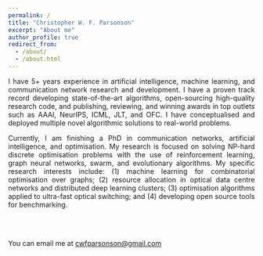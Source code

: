 ```yaml
---
permalink: /
title: "Christopher W. F. Parsonson"
excerpt: "About me"
author_profile: true
redirect_from: 
  - /about/
  - /about.html
---
```


<!--
   -<div style="text-align: justify"> 
   -I am a communication networks Ph.D. student. My research is focused on improving 
   -resource allocation in data centre networks. I am interested in 
   -using machine learning and optimisation algorithms to improve optical data centre
   -networks to the point where they have vastly superior scalability, bandwidth, 
   -latency and power consumption relative to their electronic counterparts. 
   -Specifically, I am working on: (1) Using machine learning for combinatorial 
   -optimisation over large graphs applied to resource allocation and scheduling 
   -in optical data centres; (2) optimisation algorithms applied to ultra-fast optical 
   -switching. 
   -</div>
   -->

<div style="text-align: justify"> 

I have 5+ years experience in artificial intelligence, machine learning, and
communication network research and development. I have a proven track record
developing state-of-the-art algorithms, open-sourcing high-quality research
code, and publishing, reviewing, and winning awards in top outlets such as
AAAI, NeurIPS, ICML, JLT, and OFC. I have conceptualised and deployed multiple
novel algorithmic solutions to real-world problems.  
  
  
</div>


<div style="text-align: justify"> 
  
  Currently, I am finishing a PhD in communication networks, artificial
intelligence, and optimisation. My research is focused on solving NP-hard
discrete optimisation problems with the use of reinforcement learning, graph
neural networks, swarm, and evolutionary algorithms. My specific research
interests include: (1) machine learning for combinatorial optimisation over
graphs; (2) resource allocation in optical data centre networks and distributed
deep learning clusters; (3) optimisation algorithms applied to ultra-fast
optical switching; and (4) developing open source tools for benchmarking.

</div>


<br/><br/>


You can email me at [cwfparsonson@gmail.com](mailto:cwfparsonson@gmail.com)


